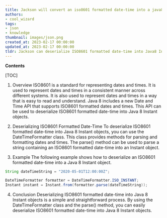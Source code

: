 ```yaml
---
title: Jackson will convert an iso8601 formatted date-time into a java8 instant
authors:
- cool_wizard
tags:
- json
- knowledge
thumbnail: images/json.png
created_at: 2023-02-17 00:00:00
updated_at: 2023-02-17 00:00:00
tldr: Jackson can deserialize ISO8601 formatted date-time into Java8 Instant using the JavaTimeModule.
---
```


**Contents**

[TOC]

1. Overview 
ISO8601 is a standard for representing dates and times. It is used to represent dates and times in a consistent manner across different systems. It is also used to represent dates and times in a way that is easy to read and understand. Java 8 includes a new Date and Time API that supports ISO8601 formatted dates and times. This API can be used to deserialize ISO8601 formatted date-time into Java 8 Instant objects.

2. Deserializing ISO8601 Formatted Date-Time
To deserialize ISO8601 formatted date-time into Java 8 Instant objects, you can use the DateTimeFormatter class. This class provides methods for parsing and formatting dates and times. The parse() method can be used to parse a string containing an ISO8601 formatted date-time into an Instant object. 

3. Example 
The following example shows how to deserialize an ISO8601 formatted date-time into a Java 8 Instant object. 

```java
String dateTimeString = "2020-05-01T12:00:00Z";

DateTimeFormatter formatter = DateTimeFormatter.ISO_INSTANT;
Instant instant = Instant.from(formatter.parse(dateTimeString));
```

4. Conclusion
Deserializing ISO8601 formatted date-time into Java 8 Instant objects is a simple and straightforward process. By using the DateTimeFormatter class and the parse() method, you can easily deserialize ISO8601 formatted date-time into Java 8 Instant objects.
